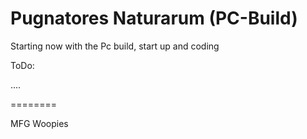 Pugnatores Naturarum (PC-Build)
========

Starting now with the Pc build, start up and coding

ToDo:

....

========

MFG Woopies
